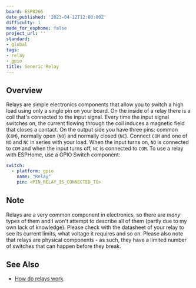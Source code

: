 ```yaml
---
board: ESP8266
date_published: '2023-04-12T12:00:00Z'
difficulty: 1
made_for_esphome: false
project_url: ''
standard:
- global
tags:
- relay
- gpio
title: Generic Relay
---
```


## Overview

Relays are simple electronics components that allow you to switch a high
load using only a single pin on your board.
On the inside of a relay there is a coil that's connected to the input
signal. Every time the input signal switches on, the current flowing
through the coil induces a magnetic field that closes a contact.
On the output side you have three pins: common (`COM`), normally open
(`NO`) and normally closed (`NC`). Connect `COM` and one of `NO` and
`NC` in series with your load. When the input turns on, `NO` is
connected to `COM` and when the input turns off, `NC` is connected to
`COM`.
To use a relay with ESPHome, use a GPIO Switch component:
``` yaml
switch:
  - platform: gpio
    name: "Relay"
    pin: <PIN_RELAY_IS_CONNECTED_TO>
```

## Note

Relays are a very common component in electronics, so there are *many*
types of them and I won't attempt to describe all of them (partly due
to my own lack of knowledge). Please check with the datasheet of your
relay to see its current limits, what voltage it requires and so on.
Please also note that relays are physical components - as such, they
have a limited number of switches that can happen before they break.

## See Also

- [How do relays work](https://www.explainthatstuff.com/howrelayswork.html).